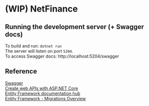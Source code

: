# (WIP) NetFinance

## Running the development server (+ Swagger docs)
To build and run: `dotnet run`\
The server will listen on port `5204`.\
To access Swagger docs: http://localhost:5204/swagger

## Reference
[Swagger](https://swagger.io/docs/)\
[Create web APIs with ASP.NET Core](https://learn.microsoft.com/en-us/aspnet/core/web-api/?view=aspnetcore-8.0)\
[Entity Framework documentation hub](https://learn.microsoft.com/en-us/ef/)\
[Entity Framework - Migrations Overview](https://learn.microsoft.com/en-us/ef/core/managing-schemas/migrations/?tabs=dotnet-core-cli)
